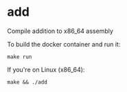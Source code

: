 # add
Compile addition to x86_64 assembly

To build the docker container and run it:
```
make run
```

If you're on Linux (x86_64):
```
make && ./add
```
